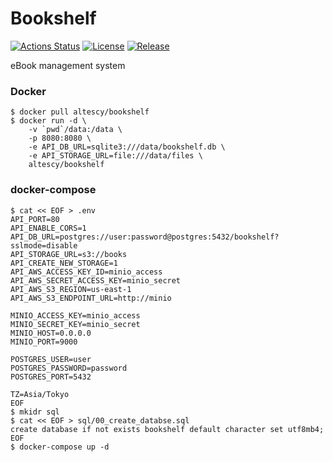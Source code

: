 Bookshelf
=========

[![Actions Status](https://github.com/altescy/bookshelf/workflows/build/badge.svg)](https://github.com/altescy/bookshelf/actions?query=workflow%3Abuild)
[![License](https://img.shields.io/github/license/altescy/bookshelf)](https://github.com/altescy/bookshelf/blob/master/LICENSE)
[![Release](https://img.shields.io/github/v/release/altescy/bookshelf)](https://github.com/altescy/bookshelf/releases)

eBook management system


### Docker

```
$ docker pull altescy/bookshelf
$ docker run -d \
    -v `pwd`/data:/data \
    -p 8080:8080 \
    -e API_DB_URL=sqlite3:///data/bookshelf.db \
    -e API_STORAGE_URL=file:///data/files \
    altescy/bookshelf
```


### docker-compose

```
$ cat << EOF > .env
API_PORT=80
API_ENABLE_CORS=1
API_DB_URL=postgres://user:password@postgres:5432/bookshelf?sslmode=disable
API_STORAGE_URL=s3://books
API_CREATE_NEW_STORAGE=1
API_AWS_ACCESS_KEY_ID=minio_access
API_AWS_SECRET_ACCESS_KEY=minio_secret
API_AWS_S3_REGION=us-east-1
API_AWS_S3_ENDPOINT_URL=http://minio

MINIO_ACCESS_KEY=minio_access
MINIO_SECRET_KEY=minio_secret
MINIO_HOST=0.0.0.0
MINIO_PORT=9000

POSTGRES_USER=user
POSTGRES_PASSWORD=password
POSTGRES_PORT=5432

TZ=Asia/Tokyo
EOF
$ mkidr sql
$ cat << EOF > sql/00_create_databse.sql
create database if not exists bookshelf default character set utf8mb4;
EOF
$ docker-compose up -d
```
